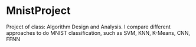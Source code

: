 # MnistProject
 Project of class: Algorithm Design and Analysis.
 I compare different approaches to do MNIST classification, such as SVM, KNN, K-Means, CNN, FFNN

